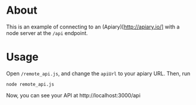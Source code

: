 # About

This is an example of connecting to an (Apiary)[http://apiary.io/] with a node server at the `/api` endpoint.

# Usage

Open `/remote_api.js`, and change the `apiUrl` to your apiary URL.  Then, run

    node remote_api.js

Now, you can see your API at http://localhost:3000/api
